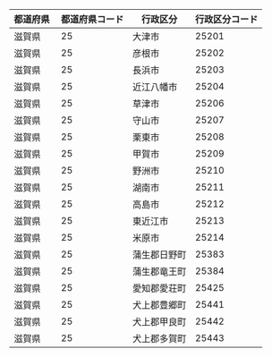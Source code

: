 |  都道府県  | 都道府県コード | 行政区分 | 行政区分コード |
|-----------|--------------|--------- |--------------|
| 滋賀県 | 25 | 大津市 | 25201 |
| 滋賀県 | 25 | 彦根市 | 25202 |
| 滋賀県 | 25 | 長浜市 | 25203 |
| 滋賀県 | 25 | 近江八幡市 | 25204 |
| 滋賀県 | 25 | 草津市 | 25206 |
| 滋賀県 | 25 | 守山市 | 25207 |
| 滋賀県 | 25 | 栗東市 | 25208 |
| 滋賀県 | 25 | 甲賀市 | 25209 |
| 滋賀県 | 25 | 野洲市 | 25210 |
| 滋賀県 | 25 | 湖南市 | 25211 |
| 滋賀県 | 25 | 高島市 | 25212 |
| 滋賀県 | 25 | 東近江市 | 25213 |
| 滋賀県 | 25 | 米原市 | 25214 |
| 滋賀県 | 25 | 蒲生郡日野町 | 25383 |
| 滋賀県 | 25 | 蒲生郡竜王町 | 25384 |
| 滋賀県 | 25 | 愛知郡愛荘町 | 25425 |
| 滋賀県 | 25 | 犬上郡豊郷町 | 25441 |
| 滋賀県 | 25 | 犬上郡甲良町 | 25442 |
| 滋賀県 | 25 | 犬上郡多賀町 | 25443 |
